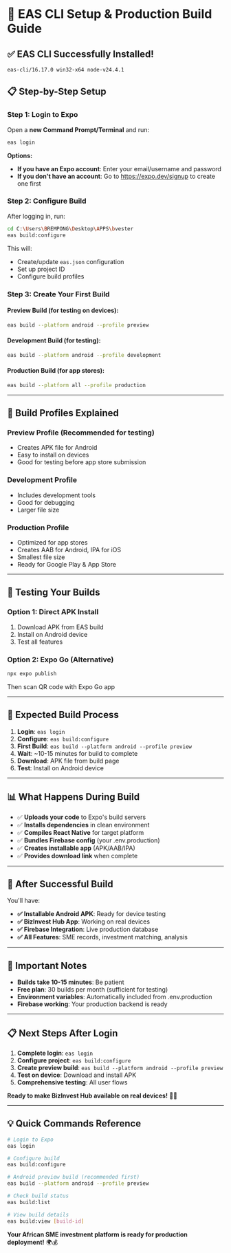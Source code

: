 # 🚀 EAS CLI Setup & Production Build Guide

## **✅ EAS CLI Successfully Installed!**

```
eas-cli/16.17.0 win32-x64 node-v24.4.1
```

## **📋 Step-by-Step Setup**

### **Step 1: Login to Expo**

Open a **new Command Prompt/Terminal** and run:

```bash
eas login
```

**Options:**
- **If you have an Expo account**: Enter your email/username and password
- **If you don't have an account**: Go to https://expo.dev/signup to create one first

### **Step 2: Configure Build**

After logging in, run:

```bash
cd C:\Users\BREMPONG\Desktop\APPS\bvester
eas build:configure
```

This will:
- Create/update `eas.json` configuration
- Set up project ID
- Configure build profiles

### **Step 3: Create Your First Build**

#### **Preview Build (for testing on devices):**
```bash
eas build --platform android --profile preview
```

#### **Development Build (for testing):**
```bash
eas build --platform android --profile development
```

#### **Production Build (for app stores):**
```bash
eas build --platform all --profile production
```

---

## **🎯 Build Profiles Explained**

### **Preview Profile** (Recommended for testing)
- Creates APK file for Android
- Easy to install on devices
- Good for testing before app store submission

### **Development Profile**
- Includes development tools
- Good for debugging
- Larger file size

### **Production Profile**
- Optimized for app stores
- Creates AAB for Android, IPA for iOS
- Smallest file size
- Ready for Google Play & App Store

---

## **📱 Testing Your Builds**

### **Option 1: Direct APK Install**
1. Download APK from EAS build
2. Install on Android device
3. Test all features

### **Option 2: Expo Go (Alternative)**
```bash
npx expo publish
```
Then scan QR code with Expo Go app

---

## **🔧 Expected Build Process**

1. **Login**: `eas login`
2. **Configure**: `eas build:configure`
3. **First Build**: `eas build --platform android --profile preview`
4. **Wait**: ~10-15 minutes for build to complete
5. **Download**: APK file from build page
6. **Test**: Install on Android device

---

## **📊 What Happens During Build**

- ✅ **Uploads your code** to Expo's build servers
- ✅ **Installs dependencies** in clean environment
- ✅ **Compiles React Native** for target platform
- ✅ **Bundles Firebase config** (your .env.production)
- ✅ **Creates installable app** (APK/AAB/IPA)
- ✅ **Provides download link** when complete

---

## **🎉 After Successful Build**

You'll have:
- **✅ Installable Android APK**: Ready for device testing
- **✅ BizInvest Hub App**: Working on real devices
- **✅ Firebase Integration**: Live production database
- **✅ All Features**: SME records, investment matching, analysis

---

## **🚨 Important Notes**

- **Builds take 10-15 minutes**: Be patient
- **Free plan**: 30 builds per month (sufficient for testing)
- **Environment variables**: Automatically included from .env.production
- **Firebase working**: Your production backend is ready

---

## **📋 Next Steps After Login**

1. **Complete login**: `eas login`
2. **Configure project**: `eas build:configure`
3. **Create preview build**: `eas build --platform android --profile preview`
4. **Test on device**: Download and install APK
5. **Comprehensive testing**: All user flows

**Ready to make BizInvest Hub available on real devices!** 📱🚀

---

## **💡 Quick Commands Reference**

```bash
# Login to Expo
eas login

# Configure build
eas build:configure

# Android preview build (recommended first)
eas build --platform android --profile preview

# Check build status
eas build:list

# View build details
eas build:view [build-id]
```

**Your African SME investment platform is ready for production deployment!** 🌍💰